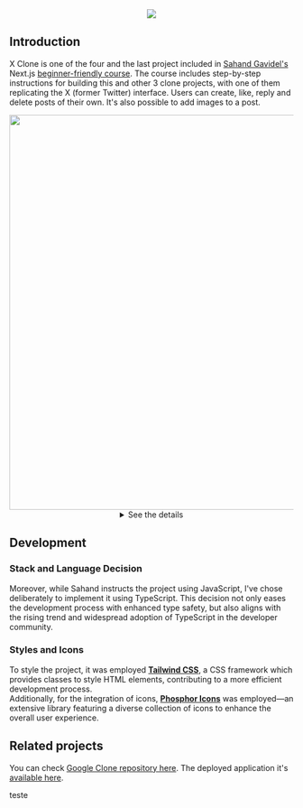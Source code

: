 <div align="center">
  <img src="https://github.com/JOAO-LEE/x_clone/assets/100000031/175f221e-6b9f-4e3b-95a9-bbedacefc39a"> 
</div>

## Introduction
X Clone is one of the four and the last project included in [Sahand Gavidel's](https://www.sahandghavidel.com/) Next.js [beginner-friendly course](https://www.udemy.com/course/react-js-tutorial/). The course includes step-by-step instructions for building this and other 3 clone projects, with one of them replicating the X (former Twitter) interface. Users can create, like, reply and delete posts of their own. It's also possible to add images to a post.

<div align="center">
  <img src="https://github.com/JOAO-LEE/x_clone/assets/100000031/5f93bc36-d311-4352-a042-ed549ac31f53" width="700px"> 
</div>
<div align="center">
  <details>
    <summary>See the details</summary>
      <div>
        <img src="https://github.com/JOAO-LEE/x_clone/assets/100000031/cf2da387-740e-42d5-a2ba-c85b80237697">
        <img src="https://github.com/JOAO-LEE/x_clone/assets/100000031/fb6d5e3b-0fa9-4500-b3b9-003fa17bbf0c">
      </div>
    <p align="start">⚠ It's important to state that some features such as <em>"Repost"</em> and <em>"Profile page"</em> were not implemented for now. <br> However, I intend to implement these and other functionalities later.</p>
  </details>
</div>


## Development
### Stack and Language Decision
Moreover, while Sahand instructs the project using JavaScript, I've chose deliberately to implement it using TypeScript. This decision not only eases the development process with enhanced type safety, but also aligns with the rising trend and widespread adoption of TypeScript in the developer community.
### Styles and Icons
To style the project, it was employed [**Tailwind CSS**](https://tailwindcss.com/), a CSS framework which provides classes to style HTML elements, contributing to a more efficient development process. \
Additionally, for the integration of icons, [**Phosphor Icons**](https://react-icons.github.io/react-icons/) was employed—an extensive library featuring a diverse collection of icons to enhance the overall user experience.

## Related projects 
You can check [Google Clone repository here](https://github.com/JOAO-LEE/google_clone). The deployed application it's [available here](https://google-clone-eta-henna.vercel.app/).


teste
